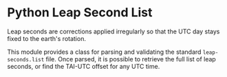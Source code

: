 <!--
SPDX-FileCopyrightText: 2021 Jeff Epler

SPDX-License-Identifier: GPL-3.0-only
-->

# Python Leap Second List

Leap seconds are corrections applied irregularly so that the UTC day stays
fixed to the earth's rotation.

This module provides a class for parsing and validating the standard
`leap-seconds.list` file.  Once parsed, it is possible to retrieve the
full list of leap seconds, or find the TAI-UTC offset for any UTC time.
